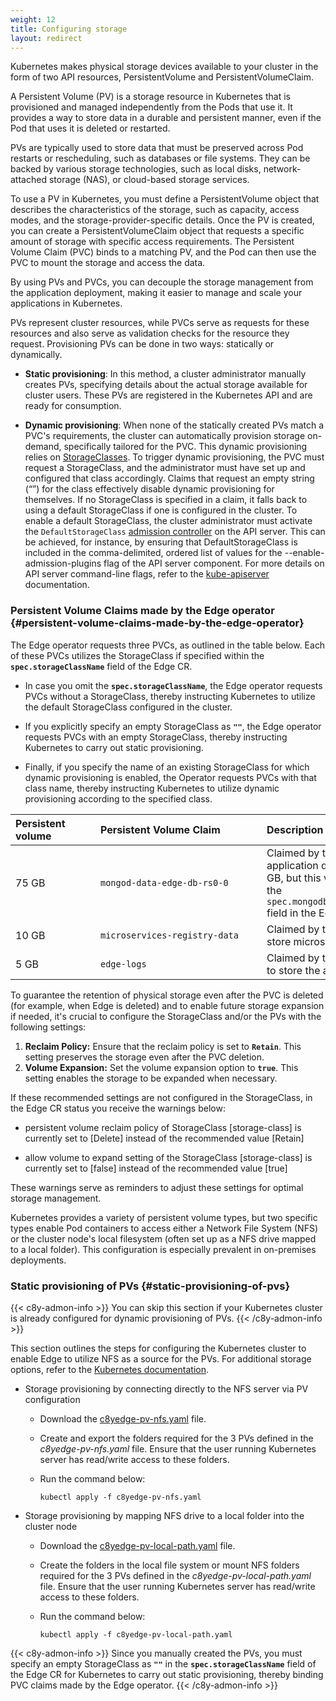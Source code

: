 ```yaml
---
weight: 12
title: Configuring storage
layout: redirect
---
```


Kubernetes makes physical storage devices available to your cluster in the form of two API resources, PersistentVolume and PersistentVolumeClaim.

A Persistent Volume (PV) is a storage resource in Kubernetes that is provisioned and managed independently from the Pods that use it. It provides a way to store data in a durable and persistent manner, even if the Pod that uses it is deleted or restarted.

PVs are typically used to store data that must be preserved across Pod restarts or rescheduling, such as databases or file systems. They can be backed by various storage technologies, such as local disks, network-attached storage (NAS), or cloud-based storage services.

To use a PV in Kubernetes, you must define a PersistentVolume object that describes the characteristics of the storage, such as capacity, access modes, and the storage-provider-specific details. Once the PV is created, you can create a PersistentVolumeClaim object that requests a specific amount of storage with specific access requirements. The Persistent Volume Claim (PVC) binds to a matching PV, and the Pod can then use the PVC to mount the storage and access the data.

By using PVs and PVCs, you can decouple the storage management from the application deployment, making it easier to manage and scale your applications in Kubernetes.

PVs represent cluster resources, while PVCs serve as requests for these resources and also serve as validation checks for the resource they request. Provisioning PVs can be done in two ways: statically or dynamically.

- **Static provisioning**: In this method, a cluster administrator manually creates PVs, specifying details about the actual storage available for cluster users. These PVs are registered in the Kubernetes API and are ready for consumption.

- **Dynamic provisioning**: When none of the statically created PVs match a PVC's requirements, the cluster can automatically provision storage on-demand, specifically tailored for the PVC. This dynamic provisioning relies on [StorageClasses](https://kubernetes.io/docs/concepts/storage/storage-classes/). To trigger dynamic provisioning, the PVC must request a StorageClass, and the administrator must have set up and configured that class accordingly. Claims that request an empty string (“”) for the class effectively disable dynamic provisioning for themselves. If no StorageClass is specified in a claim, it falls back to using a default StorageClass if one is configured in the cluster. To enable a default StorageClass, the cluster administrator must activate the `DefaultStorageClass` [admission controller](https://kubernetes.io/docs/reference/access-authn-authz/admission-controllers/#defaultstorageclass) on the API server. This can be achieved, for instance, by ensuring that DefaultStorageClass is included in the comma-delimited, ordered list of values for the --enable-admission-plugins flag of the API server component. For more details on API server command-line flags, refer to the [kube-apiserver](https://kubernetes.io/docs/reference/command-line-tools-reference/kube-apiserver/) documentation.

### Persistent Volume Claims made by the Edge operator {#persistent-volume-claims-made-by-the-edge-operator}

The Edge operator requests three PVCs, as outlined in the table below. Each of these PVCs utilizes the StorageClass if specified within the **`spec.storageClassName`** field of the Edge CR.

- In case you omit the **`spec.storageClassName`**, the Edge operator requests PVCs without a StorageClass, thereby instructing Kubernetes to utilize the default StorageClass configured in the cluster.

- If you explicitly specify an empty StorageClass as **`""`**, the Edge operator requests PVCs with an empty StorageClass, thereby instructing Kubernetes to carry out static provisioning.

- Finally, if you specify the name of an existing StorageClass for which dynamic provisioning is enabled, the Operator requests PVCs with that class name, thereby instructing Kubernetes to utilize dynamic provisioning according to the specified class.

|<div style="width:120px">Persistent volume</div>|<div style="width:250px">Persistent Volume Claim</div>|Description
|:---|:---|:---
|75 GB|`mongod-data-edge-db-rs0-0`|Claimed by the MongoDB server to retain application data. The default size is 75 GB, but this value can be adjusted using the `spec.mongodb.resources.requests.storage` field in the Edge CR file.
|10 GB|`microservices-registry-data`|Claimed by the private docker registry to store microservice images.
|5 GB|`edge-logs`|Claimed by the Edge logging component to store the application and system logs.

To guarantee the retention of physical storage even after the PVC is deleted (for example, when Edge is deleted) and to enable future storage expansion if needed, it's crucial to configure the StorageClass and/or the PVs with the following settings:

1. **Reclaim Policy:** Ensure that the reclaim policy is set to **`Retain`**. This setting preserves the storage even after the PVC deletion.
2. **Volume Expansion:** Set the volume expansion option to **`true`**. This setting enables the storage to be expanded when necessary.

If these recommended settings are not configured in the StorageClass, in the Edge CR status you receive the warnings below:

- persistent volume reclaim policy of StorageClass [storage-class] is currently set to [Delete] instead of the recommended value [Retain]

- allow volume to expand setting of the StorageClass [storage-class] is currently set to [false] instead of the recommended value [true]

These warnings serve as reminders to adjust these settings for optimal storage management.

Kubernetes provides a variety of persistent volume types, but two specific types enable Pod containers to access either a Network File System (NFS) or the cluster node's local filesystem (often set up as a NFS drive mapped to a local folder). This configuration is especially prevalent in on-premises deployments.

### Static provisioning of PVs {#static-provisioning-of-pvs}

{{< c8y-admon-info >}}
You can skip this section if your Kubernetes cluster is already configured for dynamic provisioning of PVs.
{{< /c8y-admon-info >}}

This section outlines the steps for configuring the Kubernetes cluster to enable Edge to utilize NFS as a source for the PVs. For additional storage options, refer to the [Kubernetes documentation](https://kubernetes.io/docs/concepts/storage/persistent-volumes/).

- Storage provisioning by connecting directly to the NFS server via PV configuration

  - Download the [c8yedge-pv-nfs.yaml](/files/edge-k8s/c8yedge-pv-nfs.yaml) file.

  - Create and export the folders required for the 3 PVs defined in the *c8yedge-pv-nfs.yaml* file. Ensure that the user running Kubernetes server has read/write access to these folders.

  - Run the command below:
    ```shell
    kubectl apply -f c8yedge-pv-nfs.yaml
    ```

- Storage provisioning by mapping NFS drive to a local folder into the cluster node

  - Download the [c8yedge-pv-local-path.yaml](/files/edge-k8s/c8yedge-pv-local-path.yaml) file.

  - Create the folders in the local file system or mount NFS folders required for the 3 PVs defined in the *c8yedge-pv-local-path.yaml* file. Ensure that the user running Kubernetes server has read/write access to these folders.

  -  Run the command below:

     ```shell
     kubectl apply -f c8yedge-pv-local-path.yaml
     ```

{{< c8y-admon-info >}}
Since you manually created the PVs, you must specify an empty StorageClass as **`""`** in the **`spec.storageClassName`** field of the Edge CR for Kubernetes to carry out static provisioning, thereby binding PVC claims made by the Edge operator.
{{< /c8y-admon-info >}}
